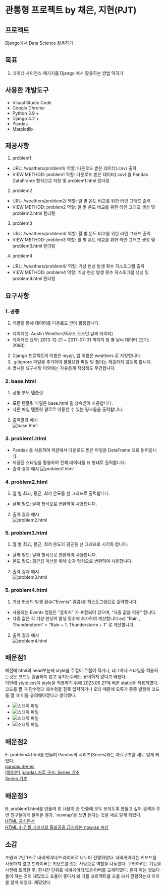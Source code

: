 # 관통형 프로젝트 by 채은, 지현(PJT)

## 프로젝트
Django에서 Data Science 활용하기

## 목표
1. 데이터 사이언스 패키지를 Django 에서 활용하는 방법 익히기

## 사용한 개발도구
- Visual Studio Code
- Google Chrome
- Python 3.9 +
- Django 4.2 +
- Pandas
- Matplotlib

## 제공사항
1. problem1
- URL: /weathers/problem1/ 역할: 다운로드 받은 데이터(.csv) 출력  
- VIEW METHOD: problem1 역할: 다운로드 받은 데이터(.csv) 를 Pandas DataFrame 형식으로 저장 및
problem1.html 렌더링
2. problem2
- URL: /weathers/problem2/ 역할: 일 별 온도 비교를 위한 라인 그래프 출력
- VIEW METHOD: problem2 역할: 일 별 온도 비교를 위한 라인 그래프 생성 및 problem2.html 렌더링
3. problem3
- URL: /weathers/problem3/ 역할: 월 별 온도 비교를 위한 라인 그래프 출력  
- VIEW METHOD: problem3 역할: 월 별 온도 비교를 위한 라인 그래프 생성 및 problem3.html 렌더링
4. problem4
- URL: /weathers/problem4/ 역할: 기상 현상 발생 횟수 히스토그램 출력  
- VIEW METHOD: problem4 역할: 기상 현상 발생 횟수 히스토그램 생성 및 problem4.html 렌더링


## 요구사항
### 1. 공통  
1. 캐글을 통해 데이터를 다운로드 받아 활용합니다.  
- 데이터셋: Austin Weather(텍사스 오스틴 날씨 데이터)  
- 데이터셋 요약: 2013-12-21 ~ 2017-07-31 까지의 일 별 날씨 데이터 (크기: 20kB)  
2. Django 프로젝트의 이름은 mypjt, 앱 이름은 weathers 로 지정합니다.  
3. .gitignore 파일을 추가하여 불필요한 파일 및 폴더는 제출하지 않도록 합니다.  
4. 명시된 요구사항 이외에는 자유롭게 작성해도 무관합니다.  
### 2. base.html  
1. 공통 부모 템플릿 
- 모든 템플릿 파일은 base.html 을 상속받아 사용합니다. 
- 다른 파일 템플릿 경로로 이동할 수 있는 링크들을 출력합니다.
2. 출력결과 예시  
![base.html](1.PNG)  

### 3. problem1.html 
- Pandas 를 사용하여 캐글에서 다운로드 받은 파일을 DataFrame 으로 읽어옵니다.
- 제공된 스타일을 활용하여 전체 데이터를 표 형태로 출력합니다.  
- 출력 결과 예시
![problem1.html](2.PNG) 

### 4. problem2.html 
1. 일 별 최고, 평균, 최저 온도를 선 그래프로 출력합니다.  
- 날짜 필드: 날짜 형식으로 변환하여 사용합니다. 
2. 출력 결과 예시  
![problem2.html](3.PNG)   

### 5. problem3.html  
1. 월 별 최고, 평균, 최저 온도의 평균을 선 그래프로 시각화 합니다.  
- 날짜 필드: 날짜 형식으로 변환하여 사용합니다.
- 온도 필드: 평균값 계산을 위해 숫자 형식으로 변환하여 사용합니다.  
2. 출력 결과 예시  
![problem3.html](4.PNG) 
  
### 5. problem4.html  
1. 기상 현상의 발생 횟수(“Events” 컬럼)를 히스토그램으로 출력합니다.  
- 사용되는 Events 컬럼은 “결측치” 가 포함되어 있으며, “다중 값을 허용” 합니다.
- 다중 값은 각 기상 현상의 발생 횟수에 추가하여 계산합니다.ex) “Rain , Thunderstorm” = “Rain + 1, Thunderstorm + 1” 로 계산합니다.  
2. 출력 결과 예시  
![problem4.html](5.PNG)   

## 배운점1  
예전에 html의 head부분에 style을 주절이 주절이 적거나, 태그마다 스타일을 적용하는것은 코드도 깔끔하지 않고 유지보수에도 용이하지 않다고 배웠다.  
이번에 style.css에 style을 적용하기 위해 2023.09.27에 배운 static을 적용하였다.  
코드를 짤 때 단수형과 복수형을 잘못 입력하거나 오타 때문에 오류가 종종 발생해 코드를 짤 때 이를 유의해야겠다고 생각했다.  
- ![스태틱 파일](6.PNG) 
- ![스태틱 파일](7.PNG)  
- ![스태틱 파일](8.PNG)  
- ![스태틱 파일](9.PNG)  
  
## 배운점2  
E. problem4.html를 만들며 Pandas의 시리즈(Series)라는 자료구조를 새로 알게 되었다.  
[pandas.Series](https://pandas.pydata.org/docs/reference/api/pandas.Series.html)  
[[파이썬] pandas 자료 구조: Series 기초](https://hogni.tistory.com/43)  
[Series 기초](https://wikidocs.net/4364)  
  
## 배운점3  
B. problem1.html를 만들며 표 내용이 칸 한줄에 모두 보이도록 만들고 싶어 검색과 주변 친구들에게 물어본 결과, 'nowrap'을 쓰면 된다는 것을 새로 알게 되었다.  
[HTML 공식문서](https://html.com/attributes/td-nowrap/)  
[HTML 4-7 셀 내에서의 줄바꿈을 금지하는 nowrap 속성](https://m.blog.naver.com/PostView.naver?isHttpsRedirect=true&blogId=sonicheroes1&logNo=220673261220) 

## 소감
조원과 2인 1조로 내비게이터/드라이버로 나누어 진행하였다. 내비게이터는 키보드를 사용하지 않고
드라이버는 키보드를 잡는 사람으로 역할을 나누었다. 구현하려는 기능을 사전에 토의한 후,
한시간 단위로 내비게이터/드라이버를 교체하였다. 혼자 하는 것보다 둘이 하는 것이 재밌었고 효율이 좋아서 왜 다들 프로젝트를 조를 짜서 진행하는지 이유를 알게 되었다. 재밌었다.
